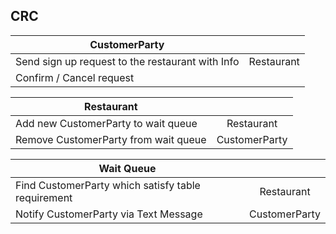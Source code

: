 
## CRC

| CustomerParty   |       | 
|----------|:-------------:|
| Send sign up request to the restaurant with Info | Restaurant |
| Confirm / Cancel request|       | 

| Restaurant   |            | 
|----------|:-------------:|
| Add new CustomerParty to wait queue | Restaurant |
| Remove CustomerParty from wait queue |  CustomerParty | 

| Wait Queue   |            | 
|----------|:-------------:|
| Find CustomerParty which satisfy table requirement | Restaurant |
| Notify CustomerParty via Text Message | CustomerParty | 

